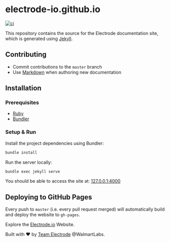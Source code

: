 # electrode-io.github.io

[![ci][1]][2]

This repository contains the source for the Electrode documentation site, which
is generated using [Jekyll](http://jekyllrb.com/).

## Contributing

* Commit contributions to the `master` branch
* Use [Markdown](https://daringfireball.net/projects/markdown/) when authoring
  new documentation

## Installation

### Prerequisites

* [Ruby](https://www.ruby-lang.org/en/)
* [Bundler](https://bundler.io/)

### Setup & Run

Install the project dependencies using Bundler:

```sh
bundle install
```

Run the server locally:

```sh
bundle exec jekyll serve
```

You should be able to access the site at: [127.0.0.1:4000](http://127.0.0.1:4000/)

## Deploying to GitHub Pages

Every push to `master` (i.e. every pull request merged) will automatically
build and deploy the website to `gh-pages`.

Explore the [Electrode.io](http://www.electrode.io/) Website.

Built with :heart: by [Team Electrode](https://github.com/orgs/electrode-io/people)
@WalmartLabs.

[1]: https://github.com/electrode-io/electrode-io.github.io/workflows/ci/badge.svg
[2]: https://github.com/electrode-io/electrode-io.github.io/actions
